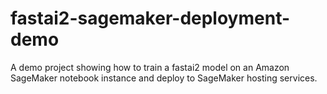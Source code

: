 # fastai2-sagemaker-deployment-demo
A demo project showing how to train a fastai2 model on an Amazon SageMaker notebook instance and deploy to SageMaker hosting services.
